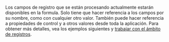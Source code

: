 Los campos de registro que se están procesando actualmente estarán disponibles en la formula.  Solo tiene que hacer referencia a los campos por su nombre, como con cualquier otro valor.  También puede hacer referencia a propiedades de control y a otros valores desde toda la aplicación.  Para obtener más detalles, vea los ejemplos siguientes y [trabajar con el ámbito de registros](../maker/canvas-apps/working-with-tables.md#record-scope). 


